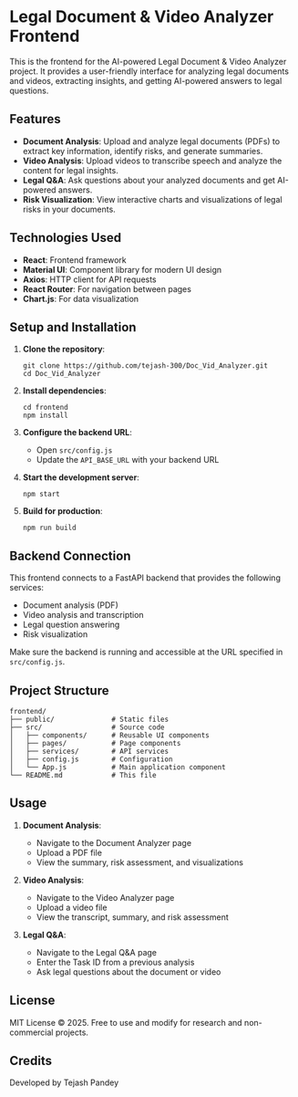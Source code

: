 # Legal Document & Video Analyzer Frontend

This is the frontend for the AI-powered Legal Document & Video Analyzer project. It provides a user-friendly interface for analyzing legal documents and videos, extracting insights, and getting AI-powered answers to legal questions.

## Features

- **Document Analysis**: Upload and analyze legal documents (PDFs) to extract key information, identify risks, and generate summaries.
- **Video Analysis**: Upload videos to transcribe speech and analyze the content for legal insights.
- **Legal Q&A**: Ask questions about your analyzed documents and get AI-powered answers.
- **Risk Visualization**: View interactive charts and visualizations of legal risks in your documents.

## Technologies Used

- **React**: Frontend framework
- **Material UI**: Component library for modern UI design
- **Axios**: HTTP client for API requests
- **React Router**: For navigation between pages
- **Chart.js**: For data visualization

## Setup and Installation

1. **Clone the repository**:
   ```
   git clone https://github.com/tejash-300/Doc_Vid_Analyzer.git
   cd Doc_Vid_Analyzer
   ```

2. **Install dependencies**:
   ```
   cd frontend
   npm install
   ```

3. **Configure the backend URL**:
   - Open `src/config.js`
   - Update the `API_BASE_URL` with your backend URL

4. **Start the development server**:
   ```
   npm start
   ```

5. **Build for production**:
   ```
   npm run build
   ```

## Backend Connection

This frontend connects to a FastAPI backend that provides the following services:
- Document analysis (PDF)
- Video analysis and transcription
- Legal question answering
- Risk visualization

Make sure the backend is running and accessible at the URL specified in `src/config.js`.

## Project Structure

```
frontend/
├── public/              # Static files
├── src/                 # Source code
│   ├── components/      # Reusable UI components
│   ├── pages/           # Page components
│   ├── services/        # API services
│   ├── config.js        # Configuration
│   └── App.js           # Main application component
└── README.md            # This file
```

## Usage

1. **Document Analysis**:
   - Navigate to the Document Analyzer page
   - Upload a PDF file
   - View the summary, risk assessment, and visualizations

2. **Video Analysis**:
   - Navigate to the Video Analyzer page
   - Upload a video file
   - View the transcript, summary, and risk assessment

3. **Legal Q&A**:
   - Navigate to the Legal Q&A page
   - Enter the Task ID from a previous analysis
   - Ask legal questions about the document or video

## License

MIT License © 2025. Free to use and modify for research and non-commercial projects.

## Credits

Developed by Tejash Pandey
